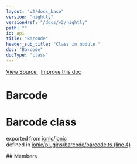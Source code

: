 ```yaml
---
layout: "v2/docs_base"
version: "nightly"
versionHref: "/docs/v2/nightly"
path: ""
id: api
title: "Barcode"
header_sub_title: "Class in module "
doc: "Barcode"
docType: "class"
---
```



<div class="improve-docs">
  <a href='http://github.com/driftyco/ionic2/tree/master/ionic/plugins/barcode/barcode.ts#L3'>
    View Source
  </a>
  &nbsp;
  <a href='http://github.com/driftyco/ionic2/edit/master/ionic/plugins/barcode/barcode.ts#L3'>
    Improve this doc
  </a>
</div>




<h1 class="api-title">

  Barcode



</h1>







<h1 class="class export">Barcode <span class="type">class</span></h1>
<p class="module">exported from <a href='undefined'>ionic/ionic</a><br/>
defined in <a href="https://github.com/driftyco/ionic2/tree/master/ionic/plugins/barcode/barcode.ts#L4-L69">ionic/plugins/barcode/barcode.ts (line 4)</a>
</p>
## Members


